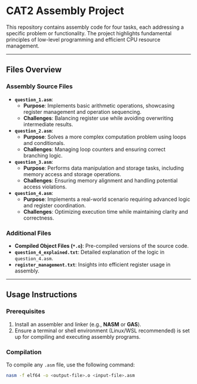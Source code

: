 # CAT2 Assembly Project

This repository contains assembly code for four tasks, each addressing a specific problem or functionality. The project highlights fundamental principles of low-level programming and efficient CPU resource management.

---

## Files Overview

### Assembly Source Files
- **`question_1.asm`**: 
  - **Purpose**: Implements basic arithmetic operations, showcasing register management and operation sequencing.
  - **Challenges**: Balancing register use while avoiding overwriting intermediate results.
- **`question_2.asm`**: 
  - **Purpose**: Solves a more complex computation problem using loops and conditionals.
  - **Challenges**: Managing loop counters and ensuring correct branching logic.
- **`question_3.asm`**: 
  - **Purpose**: Performs data manipulation and storage tasks, including memory access and storage operations.
  - **Challenges**: Ensuring memory alignment and handling potential access violations.
- **`question_4.asm`**: 
  - **Purpose**: Implements a real-world scenario requiring advanced logic and register coordination.
  - **Challenges**: Optimizing execution time while maintaining clarity and correctness.

### Additional Files
- **Compiled Object Files (`*.o`)**: Pre-compiled versions of the source code.
- **`question_4_explained.txt`**: Detailed explanation of the logic in `question_4.asm`.
- **`register_management.txt`**: Insights into efficient register usage in assembly.

---

## Usage Instructions

### Prerequisites
1. Install an assembler and linker (e.g., **NASM** or **GAS**).
2. Ensure a terminal or shell environment (Linux/WSL recommended) is set up for compiling and executing assembly programs.

### Compilation
To compile any `.asm` file, use the following command:
```bash
nasm -f elf64 -o <output-file>.o <input-file>.asm
